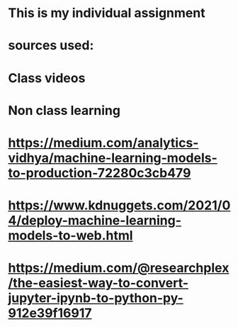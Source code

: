 # This is my individual assignment

# sources used: 
# Class videos
# Non class learning
# https://medium.com/analytics-vidhya/machine-learning-models-to-production-72280c3cb479
# https://www.kdnuggets.com/2021/04/deploy-machine-learning-models-to-web.html
# https://medium.com/@researchplex/the-easiest-way-to-convert-jupyter-ipynb-to-python-py-912e39f16917
# 
